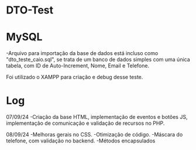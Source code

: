 # DTO-Test

# MySQL
-Arquivo para importação da base de dados está incluso como "dto_teste_caio.sql",
se trata de um banco de dados simples com uma única tabela, com
ID de Auto-Increment, Nome, Email e Telefone.

Foi utilizado o XAMPP para criação e debug desse teste.

# Log
07/09/24 
-Criação da base HTML, implementação de eventos e botões JS, 
implementação de comunicação e validação de recursos no PHP.

08/09/24 
-Melhoras gerais no CSS.
-Otimização de código.
-Máscara do telefone, com validação no backend.
-Métodos encapsulados
